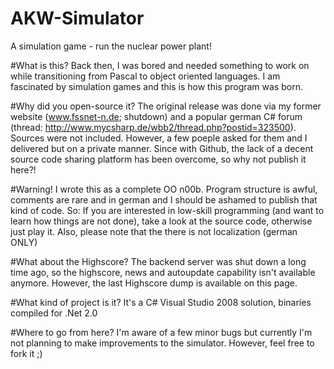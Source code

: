 AKW-Simulator
=============

A simulation game - run the nuclear power plant!


#What is this?
Back then, I was bored and needed something to work on while transitioning from Pascal to object oriented languages. I am fascinated by simulation games and this is how this program was born.

#Why did you open-source it?
The original release was done via my former website (www.fssnet-n.de; shutdown) and a popular german C# forum (thread: http://www.mycsharp.de/wbb2/thread.php?postid=323500). Sources were not included. However, a few poeple asked for them and I delivered but on a private manner. Since with Github, the lack of a decent source code sharing platform has been overcome, so why not publish it here?!

#Warning!
I wrote this as a complete OO n00b. Program structure is awful, comments are rare and in german and I should be ashamed to publish that kind of code. So: If you are interested in low-skill programming (and want to learn how things are not done), take a look at the source code, otherwise just play it.
Also, please note that the there is not localization (german ONLY)

#What about the Highscore?
The backend server was shut down a long time ago, so the highscore, news and autoupdate capability isn't available anymore. However, the last Highscore dump is available on this page. 

#What kind of project is it?
It's a C# Visual Studio 2008 solution, binaries compiled for .Net 2.0

#Where to go from here?
I'm aware of a few minor bugs but currently I'm not planning to make improvements to the simulator. However, feel free to fork it ;)

